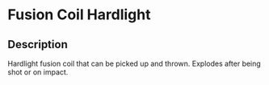 # Fusion Coil Hardlight

## Description

Hardlight fusion coil that can be picked up and thrown. Explodes after being shot or on impact.

